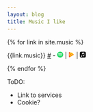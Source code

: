 ```yaml
---
layout: blog
title: Music I like
---
```


<style>
#musiclinks img{
    padding:0;
    height:1em;
    margin-bottom:-0.125em;
}
    </style>

<div class="musiclinks">

{% for link in site.music %}

{{link.music}} <a href="{{link.url}}">#</a> - <a href="https://open.spotify.com/search/albums/{{link.music}}"><img style="padding:0;height:1em" src="/images/spotify.svg" /></a> | <a href="https://play.google.com/music/listen#/sr/{{link.music}}"><img style="padding:0;height:1em" src="/images/playmusic.svg" /></a> | <a href="{{link.music}}"><img style="padding:0;height:1em" src="/images/applemusic.svg" /></a>


{% endfor %}

</div>

ToDO:
- Link to services
- Cookie?